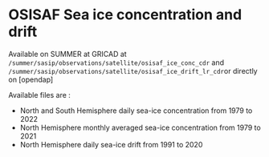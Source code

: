 # OSISAF Sea ice concentration and drift

Available on SUMMER at GRICAD at `/summer/sasip/observations/satellite/osisaf_ice_conc_cdr` and `/summer/sasip/observations/satellite/osisaf_ice_drift_lr_cdr`or directly on [opendap]

Available files are :
  - North and South Hemisphere daily sea-ice concentration from 1979 to 2022
  - North Hemisphere monthly averaged sea-ice concentration from 1979 to 2021
  - North Hemisphere daily sea-ice drift from 1991 to 2020
